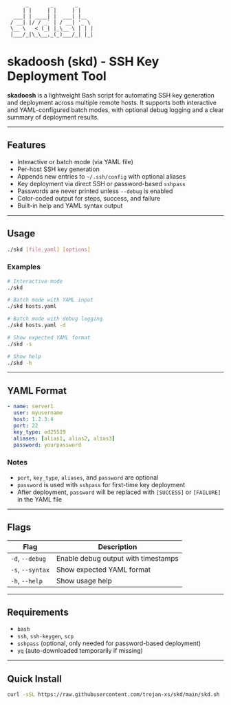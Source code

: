 
```text
      _       _       _     
     | |     | |     | |    
  ___| | ____| |  ___| |__  
 / __| |/ / _` | / __| '_ \ 
 \__ \   < (_| |_\__ \ | | |
 |___/_|\_\__,_(_)___/_| |_|
```
# skadoosh (skd) - SSH Key Deployment Tool

**skadoosh** is a lightweight Bash script for automating SSH key generation and deployment across multiple remote hosts. It supports both interactive and YAML-configured batch modes, with optional debug logging and a clear summary of deployment results.

---

## Features

- Interactive or batch mode (via YAML file)
- Per-host SSH key generation
- Appends new entries to `~/.ssh/config` with optional aliases
- Key deployment via direct SSH or password-based `sshpass`
- Passwords are never printed unless `--debug` is enabled
- Color-coded output for steps, success, and failure
- Built-in help and YAML syntax output

---

## Usage

```bash
./skd [file.yaml] [options]
```

### Examples

```bash
# Interactive mode
./skd

# Batch mode with YAML input
./skd hosts.yaml

# Batch mode with debug logging
./skd hosts.yaml -d

# Show expected YAML format
./skd -s

# Show help
./skd -h
```

---

## YAML Format

```yaml
- name: server1
  user: myusername
  host: 1.2.3.4
  port: 22
  key_type: ed25519
  aliases: [alias1, alias2, alias3]
  password: yourpassword
```

### Notes

- `port`, `key_type`, `aliases`, and `password` are optional
- `password` is used with `sshpass` for first-time key deployment
- After deployment, `password` will be replaced with `[SUCCESS]` or `[FAILURE]` in the YAML file

---

## Flags

| Flag             | Description                          |
|------------------|--------------------------------------|
| `-d`, `--debug`  | Enable debug output with timestamps  |
| `-s`, `--syntax` | Show expected YAML format            |
| `-h`, `--help`   | Show usage help                      |

---

## Requirements

- `bash`
- `ssh`, `ssh-keygen`, `scp`
- `sshpass` (optional, only needed for password-based deployment)
- `yq` (auto-downloaded temporarily if missing)

---


## Quick Install

```bash
curl -sSL https://raw.githubusercontent.com/trojan-xs/skd/main/skd.sh -o skd.sh && chmod +x skd.sh && ./skd.sh

